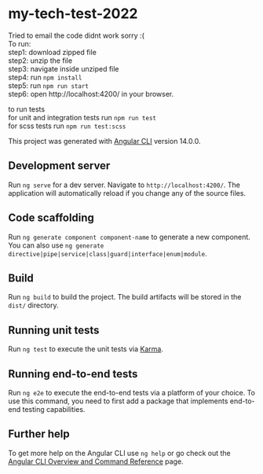 # my-tech-test-2022
Tried to email the code didnt work sorry :( <br />
To run:<br />
step1: download zipped file <br />
step2: unzip the file <br />
step3: navigate inside unziped file<br />
step4: run `npm install` <br />
step5: run `npm run start`<br />
step6: open http://localhost:4200/ in your browser.<br />

to run tests <br />
for unit and integration tests run `npm run test`<br />
for scss tests run `npm run test:scss`<br />

This project was generated with [Angular CLI](https://github.com/angular/angular-cli) version 14.0.0.

## Development server

Run `ng serve` for a dev server. Navigate to `http://localhost:4200/`. The application will automatically reload if you change any of the source files.

## Code scaffolding

Run `ng generate component component-name` to generate a new component. You can also use `ng generate directive|pipe|service|class|guard|interface|enum|module`.

## Build

Run `ng build` to build the project. The build artifacts will be stored in the `dist/` directory.

## Running unit tests

Run `ng test` to execute the unit tests via [Karma](https://karma-runner.github.io).

## Running end-to-end tests

Run `ng e2e` to execute the end-to-end tests via a platform of your choice. To use this command, you need to first add a package that implements end-to-end testing capabilities.

## Further help

To get more help on the Angular CLI use `ng help` or go check out the [Angular CLI Overview and Command Reference](https://angular.io/cli) page.
